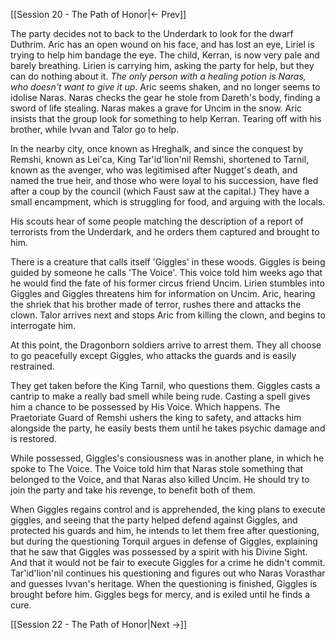 [[Session 20 - The Path of Honor|<- Prev]]

The party decides not to back to the Underdark to look for the dwarf Duthrim. Aric has an open wound on his face, and has lost an eye, Liriel is trying to help him bandage the eye. The child, Kerran, is now very pale and barely breathing. Lirien is carrying him, asking the party for help, but they can do nothing about it.  *The only person with a healing potion is Naras, who doesn't want to give it up*. Aric seems shaken, and no longer seems to idolise Naras. Naras checks the gear he stole from Dareth's body, finding a sword of life stealing. Naras makes a grave for Uncim in the snow. Aric insists that the group look for something to help Kerran. Tearing off with his brother, while Ivvan and Talor go to help.

In the nearby city, once known as Hreghalk, and since the conquest by Remshi, known as Lei'ca, King Tar'id'lion'nil Remshi, shortened to Tarnil, known as the avenger, who was legitimised after Nugget's death, and named the true heir, and those who were loyal to his succession, have fled after a coup by the council (which Faust saw at the capital.) They have a small encampment, which is struggling for food, and arguing with the locals.

His scouts hear of some people matching the description of a report of terrorists from the Underdark, and he orders them captured and brought to him.

There is a creature that calls itself 'Giggles' in these woods. Giggles is being guided by someone he calls 'The Voice'. This voice told him weeks ago that he would find the fate of his former circus friend Uncim. Lirien stumbles into Giggles and Giggles threatens him for information on Uncim. Aric, hearing the shriek that his brother made of terror, rushes there and attacks the clown. Talor arrives next and stops Aric from killing the clown, and begins to interrogate him.

At this point, the Dragonborn soldiers arrive to arrest them. They all choose to go peacefully except Giggles, who attacks the guards and is easily restrained.

They get taken before the King Tarnil, who questions them. Giggles casts a cantrip to make a really bad smell while being rude. Casting a spell gives him a chance to be possessed by His Voice. Which happens. The Praetoriate Guard of Remshi ushers the king to safety, and attacks him alongside the party, he easily bests them until he takes psychic damage and is restored. 

While possessed, Giggles's consiousness was in another plane, in which he spoke to The Voice. The Voice told him that Naras stole something that belonged to the Voice, and that Naras also killed Uncim. He should try to join the party and take his revenge, to benefit both of them.

When Giggles regains control and is apprehended, the king plans to execute giggles, and seeing that the party helped defend against Giggles, and protected his guards and him, he intends to let them free after questioning, but during the questioning Torquil argues in defense of Giggles, explaining that he saw that Giggles was possessed by a spirit with his Divine Sight. And that it would not be fair to execute Giggles for a crime he didn't commit. Tar'id'lion'nil continues his questioning and figures out who Naras Vorasthar and guesses Ivvan's heritage. When the questioning is finished, Giggles is brought before him. Giggles begs for mercy, and is exiled until he finds a cure.

[[Session 22 - The Path of Honor|Next ->]]